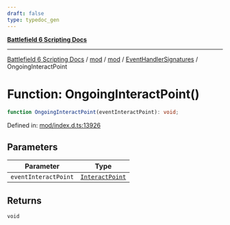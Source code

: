 ```yaml
---
draft: false
type: typedoc_gen
---
```


[**Battlefield 6 Scripting Docs**](../../../../_index.md)

***

[Battlefield 6 Scripting Docs](../../../../_index.md) / [mod](../../../_index.md) / [mod](../../_index.md) / [EventHandlerSignatures](../_index.md) / OngoingInteractPoint

# Function: OngoingInteractPoint()

```ts
function OngoingInteractPoint(eventInteractPoint): void;
```

Defined in: [mod/index.d.ts:13926](https://github.com/battlefield-portal-community/portal-docs/blob/6d87e21c5922a3efb03c634dbe98e5fe6e797672/generators/santiago/mod/index.d.ts#L13926)

## Parameters

| Parameter | Type |
| ------ | ------ |
| `eventInteractPoint` | [`InteractPoint`](../../InteractPoint/_index.md) |

## Returns

`void`
